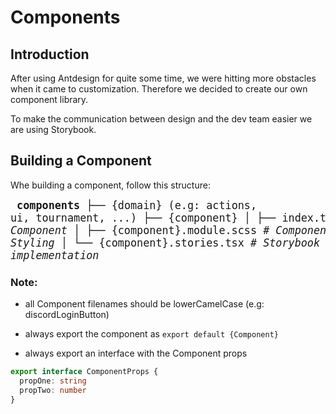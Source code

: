 # Components

## Introduction

After using Antdesign for quite some time, we were hitting more obstacles when it came to customization. Therefore we decided to create our own component library.

To make the communication between design and the dev team easier we are using Storybook.

## Building a Component

Whe building a component, follow this structure:

<big><pre>
**components**
├── {domain} (e.g: actions, ui, tournament, ...)
├── {component}
│ ├── index.tsx _# React Component_
│ ├── {component}.module.scss _# Component Styling_
│ └── {component}.stories.tsx _# Storybook implementation_</big></pre>

### Note:

- all Component filenames should be lowerCamelCase (e.g: discordLoginButton)

- always export the component as `export default {Component}`

- always export an interface with the Component props

```typescript
export interface ComponentProps {
  propOne: string
  propTwo: number
}
```
